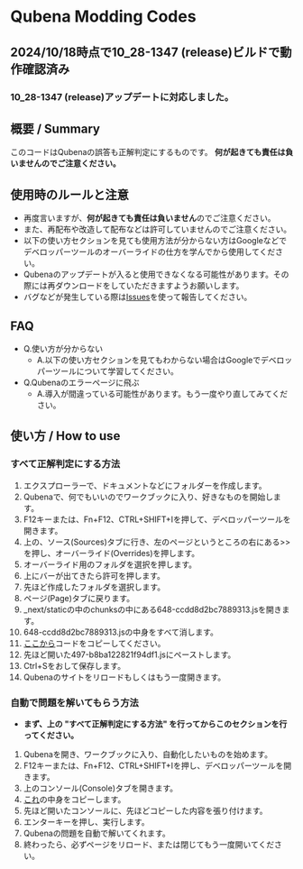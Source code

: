 # Qubena Modding Codes
## 2024/10/18時点で10_28-1347 (release)ビルドで動作確認済み
### 10_28-1347 (release)アップデートに対応しました。
## 概要 / Summary
このコードはQubenaの誤答も正解判定にするものです。
**何が起きても責任は負いませんのでご注意ください。**
## 使用時のルールと注意
- 再度言いますが、**何が起きても責任は負いません**のでご注意ください。
- また、再配布や改造して配布などは許可していませんのでご注意ください。
- 以下の使い方セクションを見ても使用方法が分からない方はGoogleなどでデベロッパーツールのオーバーライドの仕方を学んでから使用してください。
- Qubenaのアップデートが入ると使用できなくなる可能性があります。その際には再ダウンロードをしていただきますようお願いします。
- バグなどが発生している際は[Issues](https://github.com/takuan-tv-2sei/9bn-a/issues)を使って報告してください。
## FAQ
- Q.使い方が分からない
    - A.以下の使い方セクションを見てもわからない場合はGoogleでデベロッパーツールについて学習してください。
- Q.Qubenaのエラーページに飛ぶ
    - A.導入が間違っている可能性があります。もう一度やり直してみてください。
## 使い方 / How to use
### すべて正解判定にする方法
1. エクスプローラーで、ドキュメントなどにフォルダーを作成します。
2. Qubenaで、何でもいいのでワークブックに入り、好きなものを開始します。
3. F12キーまたは、Fn+F12、CTRL+SHIFT+Iを押して、デベロッパーツールを開きます。
4. 上の、ソース(Sources)タブに行き、左のページというところの右にある>>を押し、オーバーライド(Overrides)を押します。
5. オーバーライド用のフォルダを選択を押します。
6. 上にバーが出てきたら許可を押します。
7. 先ほど作成したフォルダを選択します。
8. ページ(Page)タブに戻ります。
9. _next/staticの中のchunksの中にある648-ccdd8d2bc7889313.jsを開きます。
10. 648-ccdd8d2bc7889313.jsの中身をすべて消します。
11. [ここから](https://github.com/takuan-tv-2sei/9bn-a/blob/main/648-ccdd8d2bc7889313.js)コードをコピーしてください。
12. 先ほど開いた497-b8ba122821f94df1.jsにペーストします。
13. Ctrl+Sをおして保存します。
14. Qubenaのサイトをリロードもしくはもう一度開きます。

### 自動で問題を解いてもらう方法
- **まず、上の "すべて正解判定にする方法" を行ってからこのセクションを行ってください。**
1. Qubenaを開き、ワークブックに入り、自動化したいものを始めます。
2. F12キーまたは、Fn+F12、CTRL+SHIFT+Iを押し、デベロッパーツールを開きます。
3. 上のコンソール(Console)タブを開きます。
4. [これ](https://github.com/takuan-tv-2sei/9bn-a/blob/main/Automatic.js)の中身をコピーします。
5. 先ほど開いたコンソールに、先ほどコピーした内容を張り付けます。
6. エンターキーを押し、実行します。
7. Qubenaの問題を自動で解いてくれます。
8. 終わったら、必ずページをリロード、または閉じてもう一度開いてください。
